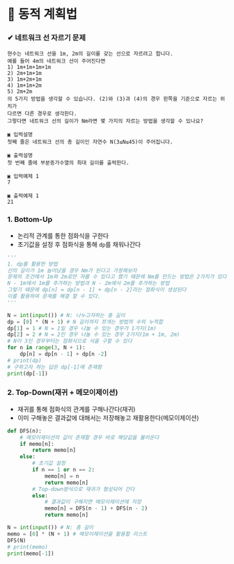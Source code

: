 # 📢 동적 계획법

### ✔ 네트워크 선 자르기 문제

```
현수는 네트워크 선을 1m, 2m의 길이를 갖는 선으로 자르려고 합니다.
예를 들어 4m의 네트워크 선이 주어진다면
1) 1m+1m+1m+1m
2) 2m+1m+1m
3) 1m+2m+1m
4) 1m+1m+2m
5) 2m+2m 
의 5가지 방법을 생각할 수 있습니다. (2)와 (3)과 (4)의 경우 왼쪽을 기준으로 자르는 위치가 
다르면 다른 경우로 생각한다.
그렇다면 네트워크 선의 길이가 Nm라면 몇 가지의 자르는 방법을 생각할 수 있나요? 

▣ 입력설명
첫째 줄은 네트워크 선의 총 길이인 자연수 N(3≤N≤45)이 주어집니다.

▣ 출력설명
첫 번째 줄에 부분증가수열의 최대 길이를 출력한다.

▣ 입력예제 1 
7

▣ 출력예제 1
21
```



### 1. Bottom-Up

- 논리적 관계를 통한 점화식을 구한다
- 초기값을 설정 후 점화식을 통해 `dp`를 채워나간다

``` python
'''
1. dp를 활용한 방법
선의 길이가 1m 늘어났을 경우 Nm가 된다고 가정해보자
문제의 조건에서 1m와 2m로만 자를 수 있다고 했기 때문에 Nm를 만드는 방법은 2가지가 있다
N - 1m에서 1m를 추가하는 방법과 N - 2m에서 2m를 추가하는 방법
그렇기 때문에 dp[n] = dp[n - 1] + dp[n - 2]라는 점화식이 생성된다
이를 활용하여 문제를 해결 할 수 있다.
'''

N = int(input()) # N: 나누고자하는 총 길이
dp = [0] * (N + 1) # N 길이까지 쪼개는 방법의 수의 누적합
dp[1] = 1 # N = 1일 경우 나눌 수 있는 경우가 1가지(1m)
dp[2] = 2 # N = 2인 경우 나눌 수 있는 경우 2가지(1m + 1m, 2m)
# N이 3인 경우부터는 점화식으로 식을 구할 수 있다
for n in range(3, N + 1):
    dp[n] = dp[n - 1] + dp[n -2]
# print(dp)
# 구하고자 하는 답은 dp[-1]에 존재함
print(dp[-1])
```



### 2. Top-Down(재귀 + 메모이제이션)

- 재귀를 통해 점화식의 관계를 구해나간다(재귀)
- 이미 구해놓은 결과값에 대해서는 저장해놓고 재활용한다(메모이제이션)

```python
def DFS(n):
    # 메모이제이션의 값이 존재할 경우 바로 해당값을 불러온다
    if memo[n]:
        return memo[n]
    else:
        # 초기값 설정
        if n == 1 or n == 2:
            memo[n] = n
            return memo[n]
        # Top-down방식으로 재귀가 형성되어 간다
        else:
            # 결과값이 구해지면 메모이제이션에 저장
            memo[n] = DFS(n - 1) + DFS(n - 2)
            return memo[n]

N = int(input()) # N: 총 길이
memo = [0] * (N + 1) # 메모이제이션을 활용할 리스트
DFS(N)
# print(memo)
print(memo[-1])
```

